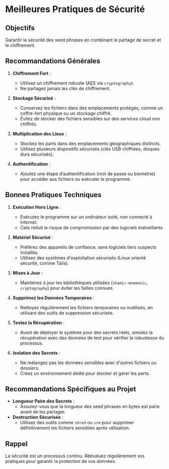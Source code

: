 # Meilleures Pratiques de Sécurité

## Objectifs
Garantir la sécurité des seed phrases en combinant le partage de secret et le chiffrement.

## Recommandations Générales

1. **Chiffrement Fort** :
   - Utilisez un chiffrement robuste (AES via `cryptography`).
   - Ne partagez jamais les clés de chiffrement.

2. **Stockage Sécurisé** :
   - Conservez les fichiers dans des emplacements protégés, comme un coffre-fort physique ou un stockage chiffré.
   - Évitez de stocker des fichiers sensibles sur des services cloud non chiffrés.

3. **Multiplication des Lieux** :
   - Stockez les parts dans des emplacements géographiques distincts.
   - Utilisez plusieurs dispositifs sécurisés (clés USB chiffrées, disques durs sécurisés).

4. **Authentification** :
   - Ajoutez une étape d’authentification (mot de passe ou biométrie) pour accéder aux fichiers ou exécuter le programme.

## Bonnes Pratiques Techniques

1. **Exécution Hors Ligne** :
   - Exécutez le programme sur un ordinateur isolé, non connecté à Internet.
   - Cela réduit le risque de compromission par des logiciels malveillants.

2. **Matériel Sécurisé** :
   - Préférez des appareils de confiance, sans logiciels tiers suspects installés.
   - Utilisez des systèmes d'exploitation sécurisés (Linux orienté sécurité, comme Tails).

3. **Mises à Jour** :
   - Maintenez à jour les bibliothèques utilisées (`shamir-mnemonic`, `cryptography`) pour éviter les failles connues.

4. **Supprimez les Données Temporaires** :
   - Nettoyez régulièrement les fichiers temporaires ou inutilisés, en utilisant des outils de suppression sécurisée.

5. **Testez la Récupération** :
   - Avant de déployer le système pour des secrets réels, simulez la récupération avec des données de test pour vérifier la robustesse du processus.

6. **Isolation des Secrets** :
   - Ne mélangez pas les données sensibles avec d'autres fichiers ou dossiers.
   - Créez un environnement dédié pour stocker et gérer les parts.

## Recommandations Spécifiques au Projet

- **Longueur Paire des Secrets** :
  - Assurez-vous que la longueur des seed phrases en bytes est paire avant de les partager.
- **Destruction Sécurisée** :
  - Utilisez des outils comme `shred` ou `srm` pour supprimer définitivement les fichiers sensibles après utilisation.

## Rappel
La sécurité est un processus continu. Réévaluez régulièrement vos pratiques pour garantir la protection de vos données.